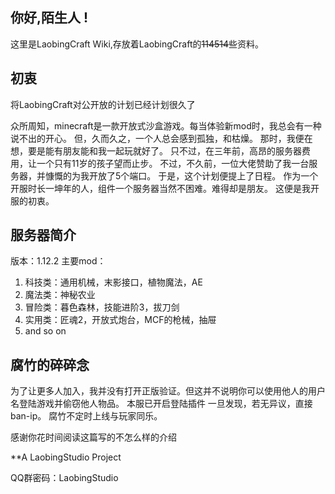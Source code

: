 ##  你好,陌生人 !

这里是LaobingCraft Wiki,存放着LaobingCraft的~~114514~~些资料。

## 初衷
将LaobingCraft对公开放的计划已经计划很久了

众所周知，minecraft是一款开放式沙盒游戏。每当体验新mod时，我总会有一种说不出的开心。
但，久而久之，一个人总会感到孤独，和枯燥。
那时，我便在想，要是能有朋友能和我一起玩就好了。
只不过，在三年前，高昂的服务器费用，让一个只有11岁的孩子望而止步。
不过，不久前，一位大佬赞助了我一台服务器，并慷慨的为我开放了5个端口。
于是，这个计划便提上了日程。
作为一个开服时长一坤年的人，组件一个服务器当然不困难。难得却是朋友。
这便是我开服的初衷。

## 服务器简介
版本：1.12.2
主要mod：
1. 科技类：通用机械，末影接口，植物魔法，AE
2. 魔法类：神秘农业
3. 冒险类：暮色森林，技能进阶3，拔刀剑
4. 实用类：匠魂2，开放式炮台，MCF的枪械，抽屉
5. and so on

## 腐竹的碎碎念
为了让更多人加入，我并没有打开正版验证。但这并不说明你可以使用他人的用户名登陆游戏并偷窃他人物品。
本服已开启登陆插件
一旦发现，若无异议，直接ban-ip。
腐竹不定时上线与玩家同乐。
 
感谢你花时间阅读这篇写的不怎么样的介绍

**A LaobingStudio Project

QQ群密码：LaobingStudio
